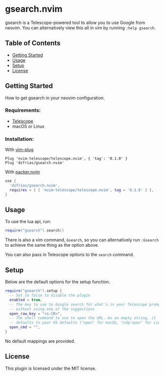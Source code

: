 # gsearch.nvim
gsearch is a Telescope-powered tool to allow you to use Google from neovim.
You can alternatively view this all in vim by running `:help gsearch`.

## Table of Contents
- [Getting Started](#getting-started)
- [Usage](#usage)
- [Setup](#setup)
- [License](#license)

## Getting Started
How to get gsearch in your neovim configuration.

### Requirements:
- [Telescope](https://github.com/nvim-telescope/telescope.nvim)
- macOS or Linux

### Installation:
With [vim-plug](https://github.com/junegunn/vim-plug)
```vim
Plug 'nvim-telescope/telescope.nvim', { 'tag': '0.1.0' }
Plug 'dzfrias/gsearch.nvim'
```

With [packer.nvim](https://github.com/wbthomason/packer.nvim)
```lua
use {
  'dzfrias/gsearch.nvim',
  requires = { { 'nvim-telescope/telescope.nvim', tag = '0.1.0' } },
}
```

## Usage
To use the lua api, run:
```lua
require("gsearch").search()
```

There is also a vim command, `Gsearch`, so you can alternatively run `:Gsearch`
to achieve the same thing as the option above.

You can also pass in Telescope options to the `search` command.

## Setup
Below are the default options for the setup function.
```lua
require("gsearch").setup {
  -- Set to false to disable the plugin
  enabled = true,
  -- The key to use to Google search for what's in your Telescope prompt
  -- without using one of the suggestions
  open_raw_key = "<s-CR>",
  -- The shell command to use to open the URL. As an empty string, it
  -- defaults to your OS defaults ("open" for macOS, "xdg-open" for Linux)
  open_cmd = "",
}
```
No default mappings are  provided.


## License
This plugin is licensed under the MIT license.
